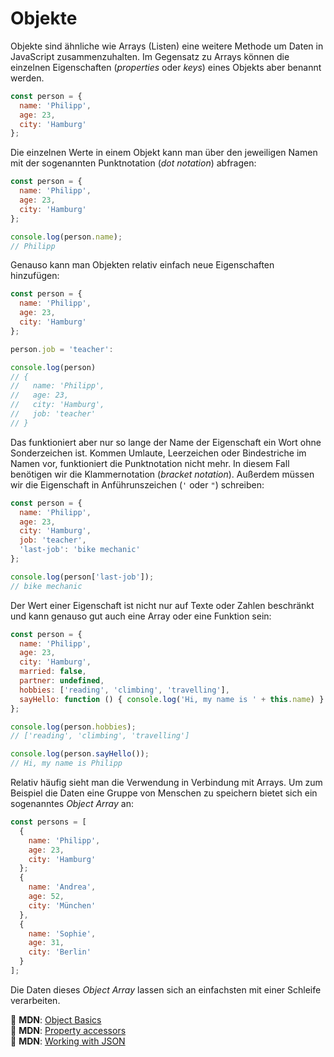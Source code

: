 # Objekte

Objekte sind ähnliche wie Arrays (Listen) eine weitere Methode um Daten in JavaScript zusammenzuhalten. Im Gegensatz zu Arrays können die einzelnen Eigenschaften (*properties* oder *keys*) eines Objekts aber benannt werden.

```javascript
const person = {
  name: 'Philipp',
  age: 23,
  city: 'Hamburg'
};
```

Die einzelnen Werte in einem Objekt kann man über den jeweiligen Namen mit der sogenannten Punktnotation (*dot notation*) abfragen:

```javascript
const person = {
  name: 'Philipp',
  age: 23,
  city: 'Hamburg'
};

console.log(person.name);
// Philipp
```

Genauso kann man Objekten relativ einfach neue Eigenschaften hinzufügen:

```javascript
const person = {
  name: 'Philipp',
  age: 23,
  city: 'Hamburg'
};

person.job = 'teacher':

console.log(person)
// {
//   name: 'Philipp',
//   age: 23,
//   city: 'Hamburg',
//   job: 'teacher'
// }
```

Das funktioniert aber nur so lange der Name der Eigenschaft ein Wort ohne Sonderzeichen ist. Kommen Umlaute, Leerzeichen oder Bindestriche im Namen vor, funktioniert die Punktnotation nicht mehr. In diesem Fall benötigen wir die Klammernotation (*bracket notation*). Außerdem müssen wir die Eigenschaft in Anführunszeichen (`'` oder `"`) schreiben:

```javascript
const person = {
  name: 'Philipp',
  age: 23,
  city: 'Hamburg',
  job: 'teacher',
  'last-job': 'bike mechanic'
};

console.log(person['last-job']);
// bike mechanic
```

Der Wert einer Eigenschaft ist nicht nur auf Texte oder Zahlen beschränkt und kann genauso gut auch eine Array oder eine Funktion sein:

```javascript
const person = {
  name: 'Philipp',
  age: 23,
  city: 'Hamburg',
  married: false,
  partner: undefined,
  hobbies: ['reading', 'climbing', 'travelling'],
  sayHello: function () { console.log('Hi, my name is ' + this.name) } 
};

console.log(person.hobbies);
// ['reading', 'climbing', 'travelling']

console.log(person.sayHello());
// Hi, my name is Philipp
```

Relativ häufig sieht man die Verwendung in Verbindung mit Arrays. Um zum Beispiel die Daten eine Gruppe von Menschen zu speichern bietet sich ein sogenanntes *Object Array* an:

```javascript
const persons = [
  {
    name: 'Philipp',
    age: 23,
    city: 'Hamburg'
  };
  {
    name: 'Andrea',
    age: 52,
    city: 'München'
  },
  {
    name: 'Sophie',
    age: 31,
    city: 'Berlin'
  }
];
```

Die Daten dieses *Object Array* lassen sich an einfachsten mit einer Schleife verarbeiten.

📖 **MDN**: [Object Basics](https://developer.mozilla.org/en-US/docs/Learn/JavaScript/Objects/Basics)  
📖 **MDN**: [Property accessors](https://developer.mozilla.org/en-US/docs/Web/JavaScript/Reference/Operators/Property_Accessors)  
📖 **MDN**: [Working with JSON](https://developer.mozilla.org/en-US/docs/Learn/JavaScript/Objects/JSON)

